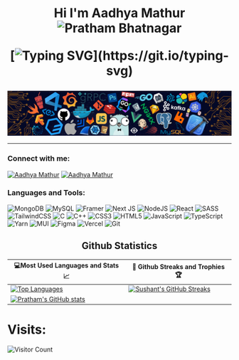 <h1 align="center">Hi I'm Aadhya Mathur
  
<img src="https://raw.githubusercontent.com/aemmadi/aemmadi/master/wave.gif" alt="Pratham Bhatnagar" width="30px">
  
[![Typing SVG](https://readme-typing-svg.herokuapp.com?font=Montserrat&color=%239333F7&vCenter=true&lines=A+Passionate+Frontend+Developer;)](https://git.io/typing-svg)
</h1>
<p align="center">
  <img src="https://raw.githubusercontent.com/KevinPatel04/KevinPatel04/master/header.png" alt="Pratham Bhatnagar">
 </p>

<hr>









<h3 align="left">Connect with me:</h3>
<p align="left">


</a>
  <a href="https://twitter.com/aadhyamathur17" target="blank"
    ><img
      align="center"
      src="https://raw.githubusercontent.com/rahuldkjain/github-profile-readme-generator/master/src/images/icons/Social/twitter.svg"
      alt="Aadhya Mathur"
      height="30"
      width="40"
  /></a>
  <a href="https://www.linkedin.com/in/aadhya-mathur/" target="blank"
    ><img
      align="center"
      src="https://raw.githubusercontent.com/rahuldkjain/github-profile-readme-generator/master/src/images/icons/Social/linked-in-alt.svg"
      alt="Aadhya Mathur"
      height="30"
      width="40"
  /></a>

</p>
<h3 align="left">Languages and Tools:</h3>

![MongoDB](https://img.shields.io/badge/MongoDB-%234ea94b.svg?style=for-the-badge&logo=mongodb&logoColor=white)
![MySQL](https://img.shields.io/badge/mysql-%2300f.svg?style=for-the-badge&logo=mysql&logoColor=white)
![Framer](https://img.shields.io/badge/Framer-black?style=for-the-badge&logo=framer&logoColor=blue)
![Next JS](https://img.shields.io/badge/Next-black?style=for-the-badge&logo=next.js&logoColor=white)
![NodeJS](https://img.shields.io/badge/node.js-6DA55F?style=for-the-badge&logo=node.js&logoColor=white)
![React](https://img.shields.io/badge/react-%2320232a.svg?style=for-the-badge&logo=react&logoColor=%2361DAFB)
![SASS](https://img.shields.io/badge/SASS-hotpink.svg?style=for-the-badge&logo=SASS&logoColor=white)
![TailwindCSS](https://img.shields.io/badge/tailwindcss-%2338B2AC.svg?style=for-the-badge&logo=tailwind-css&logoColor=white)
![C](https://img.shields.io/badge/c-%2300599C.svg?style=for-the-badge&logo=c&logoColor=white)
![C++](https://img.shields.io/badge/c++-%2300599C.svg?style=for-the-badge&logo=c%2B%2B&logoColor=white)
![CSS3](https://img.shields.io/badge/css3-%231572B6.svg?style=for-the-badge&logo=css3&logoColor=white)
![HTML5](https://img.shields.io/badge/html5-%23E34F26.svg?style=for-the-badge&logo=html5&logoColor=white)
![JavaScript](https://img.shields.io/badge/javascript-%23323330.svg?style=for-the-badge&logo=javascript&logoColor=%23F7DF1E)
![TypeScript](https://img.shields.io/badge/typescript-%23007ACC.svg?style=for-the-badge&logo=typescript&logoColor=white)
![Yarn](https://img.shields.io/badge/yarn-%232C8EBB.svg?style=for-the-badge&logo=yarn&logoColor=white)
![MUI](https://img.shields.io/badge/MUI-%230081CB.svg?style=for-the-badge&logo=mui&logoColor=white)
![Figma](https://img.shields.io/badge/figma-%23F24E1E.svg?style=for-the-badge&logo=figma&logoColor=white)
![Vercel](https://img.shields.io/badge/vercel-%23000000.svg?style=for-the-badge&logo=vercel&logoColor=white)
![Git](https://img.shields.io/badge/git-%23F05033.svg?style=for-the-badge&logo=git&logoColor=white)
  


<h2 align="center">Github Statistics </h2>

|💻Most Used Languages and Stats 📈|🎯 Github Streaks and Trophies 🏆|
|-----------------------------------|----------------------------------|
|[![Top Languages](https://github-readme-stats.vercel.app/api/top-langs/?username=aadhyamathur&show_icons=true&theme=midnight-purple&layout=compact&hide_title=true)](https://github.com/aadhyamathur)|[![Sushant's GitHub Streaks](https://github-readme-streak-stats.herokuapp.com/?user=aadhyamathur&theme=midnight-purple&hide_border=true)](https://github.com/aadhyamathur)
|[![Pratham's GitHub stats](https://github-readme-stats.vercel.app/api?username=aadhyamathur&show_icons=true&theme=midnight-purple&hide_title=true)](https://github.com/aadhyamathur)|
</p>
<h1 >Visits: </h1> 

![Visitor Count](https://profile-counter.glitch.me/aadhyamathur/count.svg)
